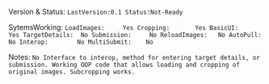 Version & Status:
`
LastVersion:0.1
Status:Not-Ready
`

SytemsWorking:
`
LoadImages:		Yes
Cropping:		Yes
BasicUI:		Yes
TargetDetails:	No
Submission:		No
ReloadImages:	No
AutoPull:		No
Interop:		No
MultiSubmit:	No
`

Notes:
`
No Interface to interop, method for entering target details, or submission.
Working OOP code that allows loading and cropping of original images. Subcropping works.
`